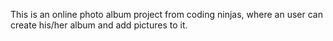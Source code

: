 
This is an online photo album project from coding ninjas, where an user can create his/her album and add pictures to it.

